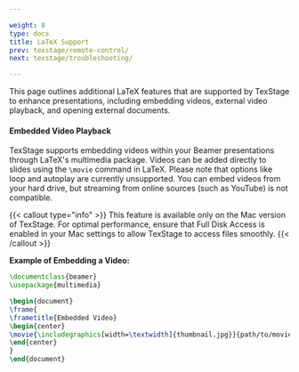 ```yaml
---

weight: 8  
type: docs  
title: LaTeX Support  
prev: texstage/remote-control/  
next: texstage/troubleshooting/  

---
```


This page outlines additional LaTeX features that are supported by TexStage to enhance presentations, including embedding videos, external video playback, and opening external documents.

#### Embedded Video Playback

TexStage supports embedding videos within your Beamer presentations through LaTeX's multimedia package. Videos can be added directly to slides using the `\movie` command in LaTeX. Please note that options like loop and autoplay are currently unsupported. You can embed videos from your hard drive, but streaming from online sources (such as YouTube) is not compatible.


{{< callout type="info" >}}
This feature is available only on the Mac version of TexStage. For optimal performance, ensure that Full Disk Access is enabled in your Mac settings to allow TexStage to access files smoothly.
{{< /callout >}}

**Example of Embedding a Video:**

```latex
\documentclass{beamer}
\usepackage{multimedia}

\begin{document}
\frame{
\frametitle{Embedded Video}  
\begin{center}
\movie{\includegraphics[width=\textwidth]{thumbnail.jpg}}{path/to/movie.mp4}
\end{center}
}
\end{document}
```
